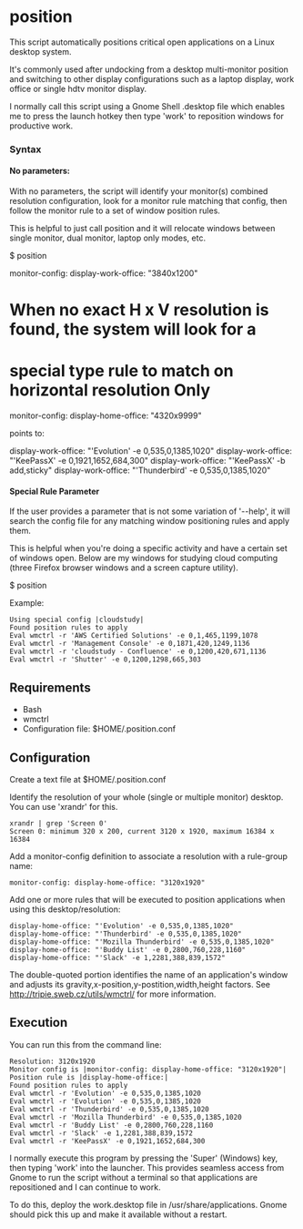 # position

This script automatically positions critical open applications on a Linux
desktop system.

It's commonly used after undocking from a desktop multi-monitor position and switching to other display configurations such as a laptop display, work office or single hdtv monitor display.

I normally call this script using a Gnome Shell .desktop file which enables me to press the launch hotkey then type 'work' to reposition windows for productive work.

### Syntax

#### No parameters:

With no parameters, the script will identify your monitor(s) combined resolution configuration, look for a monitor rule matching that config, then follow the monitor rule to a set of window position rules.

This is helpful to just call position and it will relocate windows between single monitor, dual monitor, laptop only modes, etc.

$ position

monitor-config: display-work-office: "3840x1200"

# When no exact H x V resolution is found, the system will look for a
# special type rule to match on horizontal resolution Only
monitor-config: display-home-office: "4320x9999"

points to:

display-work-office: "'Evolution' -e 0,535,0,1385,1020"
display-work-office: "'KeePassX' -e 0,1921,1652,684,300"
display-work-office: "'KeePassX' -b add,sticky"
display-work-office: "'Thunderbird' -e 0,535,0,1385,1020"

#### Special Rule Parameter

If the user provides a parameter that is not some variation of '--help', it will search the config file for any matching window positioning rules and apply them.

This is helpful when you're doing a specific activity and have a certain set of windows open.  Below are my windows for studying cloud computing (three Firefox browser windows and a screen capture utility).

$ position <special-rule-id>

Example:
```position cloudstudy
Using special config |cloudstudy|
Found position rules to apply
Eval wmctrl -r 'AWS Certified Solutions' -e 0,1,465,1199,1078
Eval wmctrl -r 'Management Console' -e 0,1871,420,1249,1136
Eval wmctrl -r 'cloudstudy - Confluence' -e 0,1200,420,671,1136
Eval wmctrl -r 'Shutter' -e 0,1200,1298,665,303
```

## Requirements

* Bash
* wmctrl
* Configuration file: $HOME/.position.conf

## Configuration

Create a text file at $HOME/.position.conf

Identify the resolution of your whole (single or multiple monitor) desktop. You can use 'xrandr' for this.

```
xrandr | grep 'Screen 0'
Screen 0: minimum 320 x 200, current 3120 x 1920, maximum 16384 x 16384
```

Add a monitor-config definition to associate a resolution with a rule-group name:

```
monitor-config: display-home-office: "3120x1920"
```

Add one or more rules that will be executed to position applications when using this desktop/resolution:

```
display-home-office: "'Evolution' -e 0,535,0,1385,1020"
display-home-office: "'Thunderbird' -e 0,535,0,1385,1020"
display-home-office: "'Mozilla Thunderbird' -e 0,535,0,1385,1020"
display-home-office: "'Buddy List' -e 0,2800,760,228,1160"
display-home-office: "'Slack' -e 1,2281,388,839,1572"
```

The double-quoted portion identifies the name of an application's window and adjusts its gravity,x-position,y-postition,width,height factors.  See http://tripie.sweb.cz/utils/wmctrl/ for more information.

## Execution

You can run this from the command line:

```./position
Resolution: 3120x1920
Monitor config is |monitor-config: display-home-office: "3120x1920"|
Position rule is |display-home-office:|
Found position rules to apply
Eval wmctrl -r 'Evolution' -e 0,535,0,1385,1020
Eval wmctrl -r 'Evolution' -e 0,535,0,1385,1020
Eval wmctrl -r 'Thunderbird' -e 0,535,0,1385,1020
Eval wmctrl -r 'Mozilla Thunderbird' -e 0,535,0,1385,1020
Eval wmctrl -r 'Buddy List' -e 0,2800,760,228,1160
Eval wmctrl -r 'Slack' -e 1,2281,388,839,1572
Eval wmctrl -r 'KeePassX' -e 0,1921,1652,684,300
```

I normally execute this program by pressing the 'Super' (Windows) key, then typing 'work' into the launcher.  This provides seamless access from Gnome to run the script without a terminal so that applications are repositioned and I can continue to work.

To do this, deploy the work.desktop file in /usr/share/applications.  Gnome should pick this up and make it available without a restart.
